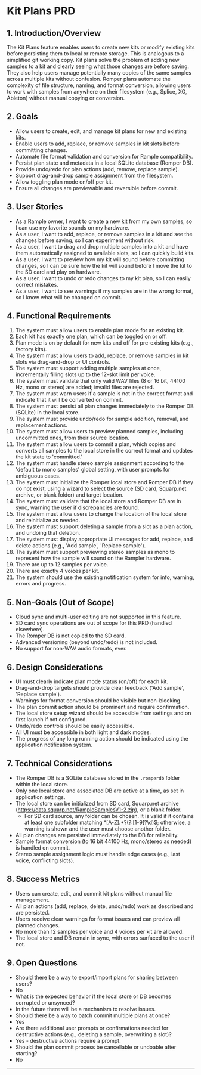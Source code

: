 # Kit Plans PRD

## 1. Introduction/Overview

The Kit Plans feature enables users to create new kits or modify existing kits before persisting them to local or remote storage. This is analogous to a simplified git working copy. Kit plans solve the problem of adding new samples to a kit and clearly seeing what those changes are before saving. They also help users manage potentially many copies of the same samples across multiple kits without confusion. Romper plans automate the complexity of file structure, naming, and format conversion, allowing users to work with samples from anywhere on their filesystem (e.g., Splice, XO, Ableton) without manual copying or conversion.

## 2. Goals

- Allow users to create, edit, and manage kit plans for new and existing kits.
- Enable users to add, replace, or remove samples in kit slots before committing changes.
- Automate file format validation and conversion for Rample compatibility.
- Persist plan state and metadata in a local SQLite database (Romper DB).
- Provide undo/redo for plan actions (add, remove, replace sample).
- Support drag-and-drop sample assignment from the filesystem.
- Allow toggling plan mode on/off per kit.
- Ensure all changes are previewable and reversible before commit.

## 3. User Stories

- As a Rample owner, I want to create a new kit from my own samples, so I can use my favorite sounds on my hardware.
- As a user, I want to add, replace, or remove samples in a kit and see the changes before saving, so I can experiment without risk.
- As a user, I want to drag and drop multiple samples into a kit and have them automatically assigned to available slots, so I can quickly build kits.
- As a user, I want to preview how my kit will sound before committing changes, so I can be sure how the kit will sound before I move the kit to the SD card and play on hardware.
- As a user, I want to undo or redo changes to my kit plan, so I can easily correct mistakes.
- As a user, I want to see warnings if my samples are in the wrong format, so I know what will be changed on commit.

## 4. Functional Requirements

1. The system must allow users to enable plan mode for an existing kit.
2. Each kit has exactly one plan, which can be toggled on or off.
3. Plan mode is on by default for new kits and off for pre-existing kits (e.g., factory kits).
4. The system must allow users to add, replace, or remove samples in kit slots via drag-and-drop or UI controls.
5. The system must support adding multiple samples at once, incrementally filling slots up to the 12-slot limit per voice.
6. The system must validate that only valid WAV files (8 or 16 bit, 44100 Hz, mono or stereo) are added; invalid files are rejected.
7. The system must warn users if a sample is not in the correct format and indicate that it will be converted on commit.
8. The system must persist all plan changes immediately to the Romper DB (SQLite) in the local store.
9. The system must provide undo/redo for sample addition, removal, and replacement actions.
10. The system must allow users to preview planned samples, including uncommitted ones, from their source location.
11. The system must allow users to commit a plan, which copies and converts all samples to the local store in the correct format and updates the kit state to 'committed.'
12. The system must handle stereo sample assignment according to the 'default to mono samples' global setting, with user prompts for ambiguous cases.
13. The system must initialize the Romper local store and Romper DB if they do not exist, using a wizard to select the source (SD card, Squarp.net archive, or blank folder) and target location.
14. The system must validate that the local store and Romper DB are in sync, warning the user if discrepancies are found.
15. The system must allow users to change the location of the local store and reinitialize as needed.
16. The system must support deleting a sample from a slot as a plan action, and undoing that deletion.
17. The system must display appropriate UI messages for add, replace, and delete actions (e.g., 'Add sample', 'Replace sample').
18. The system must support previewing stereo samples as mono to represent how the sample will sound on the Rampler hardware.
19. There are up to 12 samples per voice.
20. There are exactly 4 voices per kit.
21. The system should use the existing notification system for info, warning, errors and progress.

## 5. Non-Goals (Out of Scope)

- Cloud sync and multi-user editing are not supported in this feature.
- SD card sync operations are out of scope for this PRD (handled elsewhere).
- The Romper DB is not copied to the SD card.
- Advanced versioning (beyond undo/redo) is not included.
- No support for non-WAV audio formats, ever.

## 6. Design Considerations

- UI must clearly indicate plan mode status (on/off) for each kit.
- Drag-and-drop targets should provide clear feedback ('Add sample', 'Replace sample').
- Warnings for format conversion should be visible but non-blocking.
- The plan commit action should be prominent and require confirmation.
- The local store setup wizard should be accessible from settings and on first launch if not configured.
- Undo/redo controls should be easily accessible.
- All UI must be accessible in both light and dark modes.
- The progress of any long running action should be indicated using the application notification system.

## 7. Technical Considerations

- The Romper DB is a SQLite database stored in the `.romperdb` folder within the local store.
- Only one local store and associated DB are active at a time, as set in application settings.
- The local store can be initialized from SD card, Squarp.net archive (https://data.squarp.net/RampleSamplesV1-2.zip), or a blank folder.
  - For SD card source, any folder can be chosen. It is valid if it contains at least one subfolder matching ^[A-Z].*?(?:[1-9]?\d)$; otherwise, a warning is shown and the user must choose another folder.
- All plan changes are persisted immediately to the DB for reliability.
- Sample format conversion (to 16 bit 44100 Hz, mono/stereo as needed) is handled on commit.
- Stereo sample assignment logic must handle edge cases (e.g., last voice, conflicting slots).

## 8. Success Metrics

- Users can create, edit, and commit kit plans without manual file management.
- All plan actions (add, replace, delete, undo/redo) work as described and are persisted.
- Users receive clear warnings for format issues and can preview all planned changes.
- No more than 12 samples per voice and 4 voices per kit are allowed.
- The local store and DB remain in sync, with errors surfaced to the user if not.

## 9. Open Questions

- Should there be a way to export/import plans for sharing between users?
 - No
- What is the expected behavior if the local store or DB becomes corrupted or unsynced?
 - In the future there will be a mechanism to resolve issues.
- Should there be a way to batch commit multiple plans at once?
 - Yes
- Are there additional user prompts or confirmations needed for destructive actions (e.g., deleting a sample, overwriting a slot)?
 - Yes - destructive actions require a prompt.
- Should the plan commit process be cancellable or undoable after starting?
 - No

---


